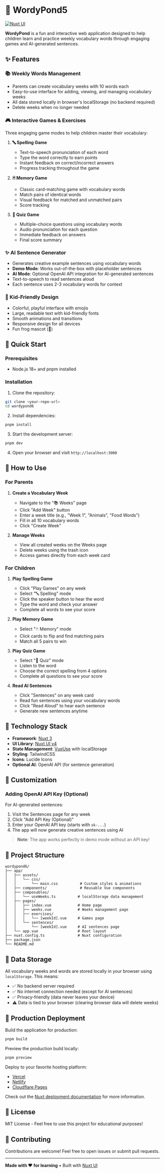 # 🐸 WordyPond5

[![Nuxt UI](https://img.shields.io/badge/Made%20with-Nuxt%20UI-00DC82?logo=nuxt&labelColor=020420)](https://ui.nuxt.com)

**WordyPond** is a fun and interactive web application designed to help children learn and practice weekly vocabulary words through engaging games and AI-generated sentences.

## ✨ Features

### 📚 Weekly Words Management

- Parents can create vocabulary weeks with 10 words each
- Easy-to-use interface for adding, viewing, and managing vocabulary weeks
- All data stored locally in browser's localStorage (no backend required)
- Delete weeks when no longer needed

### 🎮 Interactive Games & Exercises

Three engaging game modes to help children master their vocabulary:

1. **🔤 Spelling Game**

   - Text-to-speech pronunciation of each word
   - Type the word correctly to earn points
   - Instant feedback on correct/incorrect answers
   - Progress tracking throughout the game

2. **🃏 Memory Game**

   - Classic card-matching game with vocabulary words
   - Match pairs of identical words
   - Visual feedback for matched and unmatched pairs
   - Score tracking

3. **📝 Quiz Game**
   - Multiple-choice questions using vocabulary words
   - Audio pronunciation for each question
   - Immediate feedback on answers
   - Final score summary

### ✨ AI Sentence Generator

- Generates creative example sentences using vocabulary words
- **Demo Mode**: Works out-of-the-box with placeholder sentences
- **AI Mode**: Optional OpenAI API integration for AI-generated sentences
- Text-to-speech to read sentences aloud
- Each sentence uses 2-3 vocabulary words for context

### 🎨 Kid-Friendly Design

- Colorful, playful interface with emojis
- Large, readable text with kid-friendly fonts
- Smooth animations and transitions
- Responsive design for all devices
- Fun frog mascot (🐸)

## 🚀 Quick Start

### Prerequisites

- Node.js 18+ and pnpm installed

### Installation

1. Clone the repository:

```bash
git clone <your-repo-url>
cd wordypond6
```

2. Install dependencies:

```bash
pnpm install
```

3. Start the development server:

```bash
pnpm dev
```

4. Open your browser and visit `http://localhost:3000`

## 📖 How to Use

### For Parents

1. **Create a Vocabulary Week**

   - Navigate to the "📚 Weeks" page
   - Click "Add Week" button
   - Enter a week title (e.g., "Week 1", "Animals", "Food Words")
   - Fill in all 10 vocabulary words
   - Click "Create Week"

2. **Manage Weeks**
   - View all created weeks on the Weeks page
   - Delete weeks using the trash icon
   - Access games directly from each week card

### For Children

1. **Play Spelling Game**

   - Click "Play Games" on any week
   - Select "🔤 Spelling" mode
   - Click the speaker button to hear the word
   - Type the word and check your answer
   - Complete all words to see your score

2. **Play Memory Game**

   - Select "🃏 Memory" mode
   - Click cards to flip and find matching pairs
   - Match all 5 pairs to win

3. **Play Quiz Game**

   - Select "📝 Quiz" mode
   - Listen to the word
   - Choose the correct spelling from 4 options
   - Complete all questions to see your score

4. **Read AI Sentences**
   - Click "Sentences" on any week card
   - Read fun sentences using your vocabulary words
   - Click "Read Aloud" to hear each sentence
   - Generate new sentences anytime

## 🔧 Technology Stack

- **Framework**: [Nuxt 3](https://nuxt.com/)
- **UI Library**: [Nuxt UI v4](https://ui.nuxt.com/)
- **State Management**: [VueUse](https://vueuse.org/) with localStorage
- **Styling**: TailwindCSS
- **Icons**: Lucide Icons
- **Optional AI**: OpenAI API (for sentence generation)

## 🎨 Customization

### Adding OpenAI API Key (Optional)

For AI-generated sentences:

1. Visit the Sentences page for any week
2. Click "Add API Key (Optional)"
3. Enter your OpenAI API key (starts with `sk-...`)
4. The app will now generate creative sentences using AI

> **Note**: The app works perfectly in demo mode without an API key!

## 📁 Project Structure

```
wordypond6/
├── app/
│   ├── assets/
│   │   └── css/
│   │       └── main.css          # Custom styles & animations
│   ├── components/               # Reusable Vue components
│   ├── composables/
│   │   └── useWeeks.ts          # localStorage data management
│   ├── pages/
│   │   ├── index.vue            # Home page
│   │   ├── weeks.vue            # Weeks management page
│   │   ├── exercises/
│   │   │   └── [weekId].vue     # Games page
│   │   └── sentences/
│   │       └── [weekId].vue     # AI sentences page
│   └── app.vue                  # Root layout
├── nuxt.config.ts               # Nuxt configuration
├── package.json
└── README.md
```

## 🔐 Data Storage

All vocabulary weeks and words are stored locally in your browser using `localStorage`. This means:

- ✅ No backend server required
- ✅ No internet connection needed (except for AI sentences)
- ✅ Privacy-friendly (data never leaves your device)
- ⚠️ Data is tied to your browser (clearing browser data will delete weeks)

## 🚀 Production Deployment

Build the application for production:

```bash
pnpm build
```

Preview the production build locally:

```bash
pnpm preview
```

Deploy to your favorite hosting platform:

- [Vercel](https://vercel.com/)
- [Netlify](https://netlify.com/)
- [Cloudflare Pages](https://pages.cloudflare.com/)

Check out the [Nuxt deployment documentation](https://nuxt.com/docs/getting-started/deployment) for more information.

## 📝 License

MIT License - Feel free to use this project for educational purposes!

## 🤝 Contributing

Contributions are welcome! Feel free to open issues or submit pull requests.

---

**Made with ❤️ for learning** • Built with [Nuxt UI](https://ui.nuxt.com)
